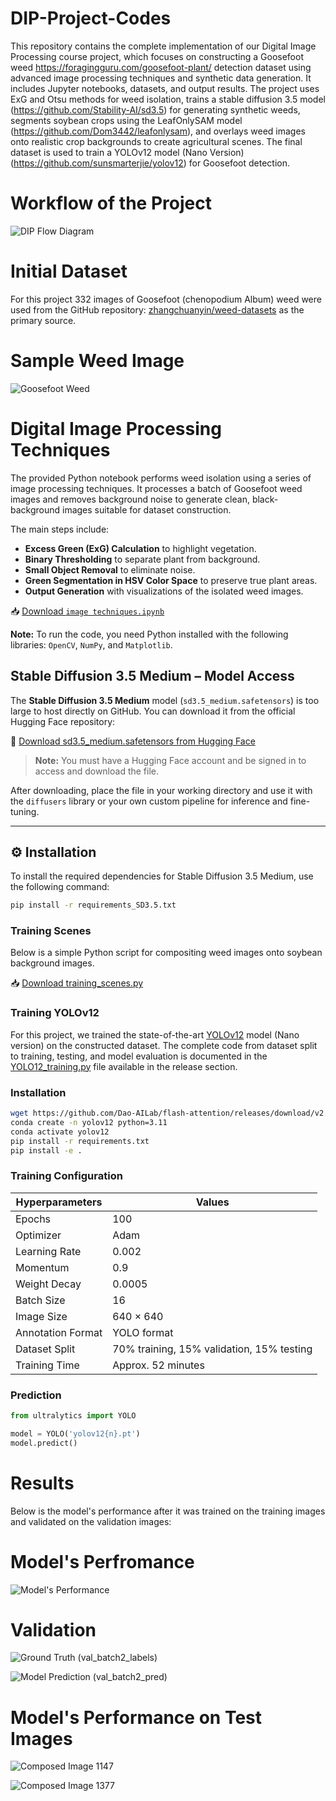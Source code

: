 # DIP-Project-Codes
This repository contains the complete implementation of our Digital Image Processing course project, which focuses on constructing a Goosefoot weed https://foragingguru.com/goosefoot-plant/ detection dataset using advanced image processing techniques and synthetic data generation. It includes Jupyter notebooks, datasets, and output results. The project uses ExG and Otsu methods for weed isolation, trains a stable diffusion 3.5 model (https://github.com/Stability-AI/sd3.5) for generating synthetic weeds, segments soybean crops using the LeafOnlySAM model (https://github.com/Dom3442/leafonlysam), and overlays weed images onto realistic crop backgrounds to create agricultural scenes. The final dataset is used to train a YOLOv12 model (Nano Version) (https://github.com/sunsmarterjie/yolov12) for Goosefoot detection.
# Workflow of the Project

![DIP Flow Diagram](images/dip-flow.png)

 
# Initial Dataset
For this project 332 images of Goosefoot (chenopodium Album) weed were used from the GitHub repository: [zhangchuanyin/weed-datasets](https://github.com/zhangchuanyin/weed-datasets) as the primary source.
# Sample Weed Image
![Goosefoot Weed](https://github.com/Tareq-Ahmad/DIP-Project-Codes/blob/main/goosefoot1.jpg?raw=true)

# Digital Image Processing Techniques

The provided Python notebook performs weed isolation using a series of image processing techniques. It processes a batch of Goosefoot weed images and removes background noise to generate clean, black-background images suitable for dataset construction.

The main steps include:

- **Excess Green (ExG) Calculation** to highlight vegetation.
- **Binary Thresholding** to separate plant from background.
- **Small Object Removal** to eliminate noise.
- **Green Segmentation in HSV Color Space** to preserve true plant areas.
- **Output Generation** with visualizations of the isolated weed images.

📥 [Download `image techniques.ipynb`](https://github.com/Tareq-Ahmad/DIP-Project-Codes/blob/main/image%20techniques.ipynb?raw=true)

**Note:** To run the code, you need Python installed with the following libraries: `OpenCV`, `NumPy`, and `Matplotlib`.
 
## Stable Diffusion 3.5 Medium – Model Access

The **Stable Diffusion 3.5 Medium** model (`sd3.5_medium.safetensors`) is too large to host directly on GitHub. You can download it from the official Hugging Face repository:

🔗 [Download sd3.5_medium.safetensors from Hugging Face](https://huggingface.co/stabilityai/stable-diffusion-3.5-medium/blob/main/sd3.5_medium.safetensors)

> **Note:** You must have a Hugging Face account and be signed in to access and download the file.

After downloading, place the file in your working directory and use it with the `diffusers` library or your own custom pipeline for inference and fine-tuning.

---

## ⚙️ Installation

To install the required dependencies for Stable Diffusion 3.5 Medium, use the following command:

```bash
pip install -r requirements_SD3.5.txt


```

### Training Scenes

Below is a simple Python script for compositing weed images onto soybean background images.

📥 [Download training_scenes.py](https://github.com/Tareq-Ahmad/DIP-Project-Codes-1/releases/download/v2.0/training_scenes.py)

### Training YOLOv12

For this project, we trained the state-of-the-art [YOLOv12](https://github.com/Tareq-Ahmad/DIP-Project-Codes/releases/download/v1.2/yolov12n.pt) model (Nano version) on the constructed dataset. The complete code from dataset split to training, testing, and model evaluation is documented in the [YOLO12_training.py](https://github.com/Tareq-Ahmad/DIP-Project-Codes/releases/download/v1.2/YOLO12_training.py) file available in the release section.



### Installation

```bash
wget https://github.com/Dao-AILab/flash-attention/releases/download/v2.7.3/flash_attn-2.7.3+cu11torch2.2cxx11abiFALSE-cp311-cp311-linux_x86_64.whl
conda create -n yolov12 python=3.11
conda activate yolov12
pip install -r requirements.txt
pip install -e .
```

### Training Configuration

| **Hyperparameters**     | **Values**                                      |
|-------------------------|--------------------------------------------------|
| Epochs                  | 100                                              |
| Optimizer               | Adam                                             |
| Learning Rate           | 0.002                                            |
| Momentum                | 0.9                                              |
| Weight Decay            | 0.0005                                           |
| Batch Size              | 16                                               |
| Image Size              | 640 × 640                                        |
| Annotation Format       | YOLO format                                      |
| Dataset Split           | 70% training, 15% validation, 15% testing        |
| Training Time           | Approx. 52 minutes                               |

### Prediction

```python
from ultralytics import YOLO

model = YOLO('yolov12{n}.pt')
model.predict()
```
# Results

Below is the model's performance after it was trained on the training images and validated on the validation images:
# Model's Perfromance

![Model's Performance](images/results.png) 

# Validation

![Ground Truth (val_batch2_labels)](images/val_batch2_labels.jpg)

![Model Prediction (val_batch2_pred)](images/val_batch2_pred.jpg)

# Model's Performance on Test Images
![Composed Image 1147](images/composed_1147.jpg)

![Composed Image 1377](images/composed_1377.jpg)

